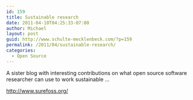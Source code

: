 ```yaml
---
id: 159
title: Sustainable research
date: 2011-04-10T04:25:33-07:00
author: Michael
layout: post
guid: http://www.schulte-mecklenbeck.com/?p=159
permalink: /2011/04/sustainable-research/
categories:
  - Open Source
---
```

A sister blog with interesting contributions on what open source software researcher can use to work sustainable &#8230;

<div>
  <p>
    <a title="Sustainable Research" href="http://www.surefoss.org/">http://www.surefoss.org/</a>
  </p>
</div>

&nbsp;